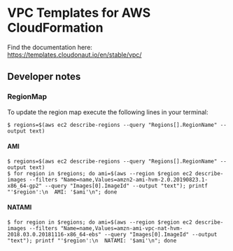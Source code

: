 # VPC Templates for AWS CloudFormation

Find the documentation here: https://templates.cloudonaut.io/en/stable/vpc/

## Developer notes

### RegionMap
To update the region map execute the following lines in your terminal:

```
$ regions=$(aws ec2 describe-regions --query "Regions[].RegionName" --output text)
```

#### AMI
```
$ regions=$(aws ec2 describe-regions --query "Regions[].RegionName" --output text)
$ for region in $regions; do ami=$(aws --region $region ec2 describe-images --filters "Name=name,Values=amzn2-ami-hvm-2.0.20190823.1-x86_64-gp2" --query "Images[0].ImageId" --output "text"); printf "'$region':\n  AMI: '$ami'\n"; done
```

#### NATAMI
```
$ for region in $regions; do ami=$(aws --region $region ec2 describe-images --filters "Name=name,Values=amzn-ami-vpc-nat-hvm-2018.03.0.20181116-x86_64-ebs" --query "Images[0].ImageId" --output "text"); printf "'$region':\n  NATAMI: '$ami'\n"; done
```
